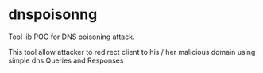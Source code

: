 # dnspoisonng

Tool lib POC for DNS poisoning attack.

This tool allow attacker to redirect client to his / her malicious domain using simple dns Queries and Responses 
